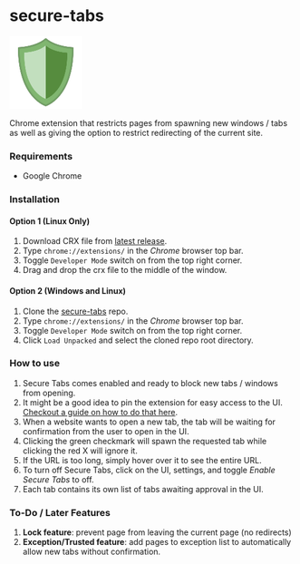 # secure-tabs
![logo.png](img/logo-128.png)

Chrome extension that restricts pages from spawning new windows / tabs as well as giving the option to restrict redirecting of the current site.

### Requirements

* Google Chrome

### Installation

#### Option 1 (Linux Only)
1. Download CRX file from [latest release](https://github.com/masesk/secure-tabs/releases).
2. Type ```chrome://extensions/``` in the *Chrome* browser top bar.
3. Toggle ```Developer Mode``` switch on from the top right corner.
4. Drag and drop the crx file to the middle of the window.

#### Option 2 (Windows and Linux)
1. Clone the [secure-tabs](https://github.com/masesk/secure-tabs/) repo.
2. Type ```chrome://extensions/``` in the *Chrome* browser top bar.
3. Toggle ```Developer Mode``` switch on from the top right corner.
4. Click ```Load Unpacked``` and select the cloned repo root directory.

### How to use

1. Secure Tabs comes enabled and ready to block new tabs / windows from opening.
2. It might be a good idea to pin the extension for easy access to the UI. [Checkout a guide on how to do that here](https://www.chromestory.com/2019/05/pinned-extensions/).
3. When a website wants to open a new tab, the tab will be waiting for confirmation from the user to open in the UI.
4. Clicking the green checkmark will spawn the requested tab while clicking the red X will ignore it.
5. If the URL is too long, simply hover over it to see the entire URL.
6. To turn off Secure Tabs, click on the UI, settings, and toggle *Enable Secure Tabs* to off.
7. Each tab contains its own list of tabs awaiting approval in the UI.


### To-Do / Later Features

1. **Lock feature**: prevent page from leaving the current page (no redirects)
2. **Exception/Trusted feature**: add pages to exception list to automatically allow new tabs without confirmation.  
